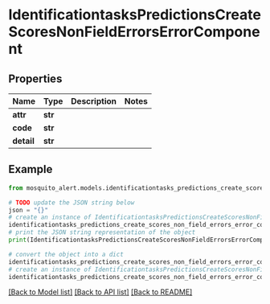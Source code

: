 # IdentificationtasksPredictionsCreateScoresNonFieldErrorsErrorComponent


## Properties

Name | Type | Description | Notes
------------ | ------------- | ------------- | -------------
**attr** | **str** |  | 
**code** | **str** |  | 
**detail** | **str** |  | 

## Example

```python
from mosquito_alert.models.identificationtasks_predictions_create_scores_non_field_errors_error_component import IdentificationtasksPredictionsCreateScoresNonFieldErrorsErrorComponent

# TODO update the JSON string below
json = "{}"
# create an instance of IdentificationtasksPredictionsCreateScoresNonFieldErrorsErrorComponent from a JSON string
identificationtasks_predictions_create_scores_non_field_errors_error_component_instance = IdentificationtasksPredictionsCreateScoresNonFieldErrorsErrorComponent.from_json(json)
# print the JSON string representation of the object
print(IdentificationtasksPredictionsCreateScoresNonFieldErrorsErrorComponent.to_json())

# convert the object into a dict
identificationtasks_predictions_create_scores_non_field_errors_error_component_dict = identificationtasks_predictions_create_scores_non_field_errors_error_component_instance.to_dict()
# create an instance of IdentificationtasksPredictionsCreateScoresNonFieldErrorsErrorComponent from a dict
identificationtasks_predictions_create_scores_non_field_errors_error_component_from_dict = IdentificationtasksPredictionsCreateScoresNonFieldErrorsErrorComponent.from_dict(identificationtasks_predictions_create_scores_non_field_errors_error_component_dict)
```
[[Back to Model list]](../README.md#documentation-for-models) [[Back to API list]](../README.md#documentation-for-api-endpoints) [[Back to README]](../README.md)


